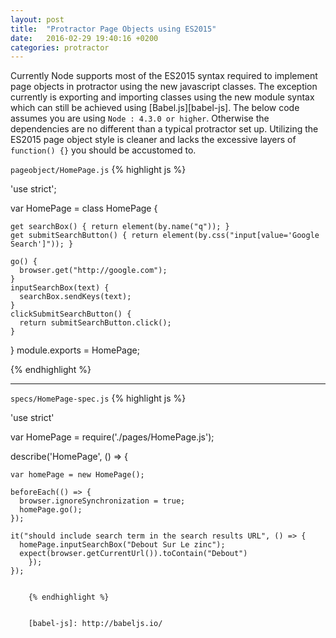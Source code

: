 ```yaml
---
layout: post
title:  "Protractor Page Objects using ES2015"
date:   2016-02-29 19:40:16 +0200
categories: protractor
---
```


Currently Node supports most of the ES2015 syntax required to implement page objects in protractor using the new javascript classes.
The exception currently is exporting and importing classes using the new module syntax which can still be achieved using [Babel.js][babel-js].
The below code assumes  you are using `Node : 4.3.0 or higher`. Otherwise the dependencies are no different than a typical protractor set up.
Utilizing the ES2015 page object style is cleaner and lacks the excessive layers of `function() {}` you should be accustomed to.


  `pageobject/HomePage.js`
  {% highlight js %}

  'use strict';

  var HomePage = class HomePage {

    get searchBox() { return element(by.name("q")); }
    get submitSearchButton() { return element(by.css("input[value='Google Search']")); }

    go() {
      browser.get("http://google.com");
    }
    inputSearchBox(text) {
      searchBox.sendKeys(text);
    }
    clickSubmitSearchButton() {
      return submitSearchButton.click();
    }

  }
  module.exports = HomePage;

  {% endhighlight %}

  * * *

  `specs/HomePage-spec.js`
  {% highlight js %}

  'use strict'

  var HomePage = require('./pages/HomePage.js');

  describe('HomePage', () => {

    var homePage = new HomePage();

    beforeEach(() => {
      browser.ignoreSynchronization = true;
      homePage.go();
    });

    it("should include search term in the search results URL", () => {
      homePage.inputSearchBox("Debout Sur Le zinc");
      expect(browser.getCurrentUrl()).toContain("Debout")
        });
    });


        {% endhighlight %}


        [babel-js]: http://babeljs.io/
